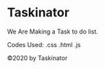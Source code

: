 # Taskinator
We Are Making a Task to do list.

Codes Used:
.css
.html
.js

 &copy;2020 by Taskinator